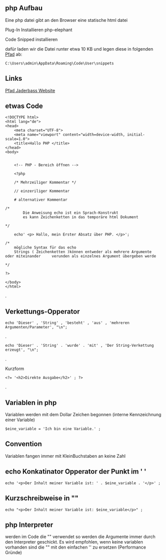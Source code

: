 ## php  Aufbau

Eine php datei gibt an den Browser eine statische html datei

Plug-In Installieren php-elephant

Code Snipped installieren

dafür laden wir die Datei runter etwa 10 KB und legen diese in folgenden <a href="C:\Users\admin\AppData\Roaming\Code\User\snippets">Pfad</a></a> ab:

    C:\Users\admin\AppData\Roaming\Code\User\snippets


## Links

<a href="[C:\Users\admin\AppData\Roaming\Code\User\snippets](https://kurse.jaderbass.de/?page=php)">Pfad Jaderbass Website</a></a>

## etwas Code

    <!DOCTYPE html>
    <html lang="de">
    <head>
        <meta charset="UTF-8">
        <meta name="viewport" content="width=device-width, initial-scale=1.0">
        <title>Hallo PHP </title>
    </head>
    <body>


        <!-- PHP - Bereich öffnen -->

        <?php

        /* Mehrzeiliger Kommentar */

        // einzeriliger Kommentar

        # alternativer Kommentar

    /*
            Die Anweisung echo ist ein Sprach-Konstrukt
            es kann Zeichenketten in das temporäre html Dokument
            
    */

        echo' <p> Hallo, mein Erster Absatz über PHP. </p>';

    /*
        mögliche Syntax für das echo
        Strings ( Zeichenketten )können entweder als mehrere Argumente oder miteinander     verunden als einzelnes Argument übergeben werde

    */

    ?>

    </body>
    </html>

.

## Verkettungs-Opperator

    echo 'Dieser' , 'String' , 'besteht' , 'aus' , 'mehreren Argumenten/Parameter', "\n";

.

    echo 'Dieser' . 'String' . 'wurde' . 'mit' , 'Der String-Verkettung erzeugt', "\n";
.

Kurzform

    <?= '<h2>Direkte Ausgabe</h2>' ; ?>

.
## Variablen in php

Variablen werden mit dem Dollar Zeichen begonnen (interne Kennzeichnung einer Variable)

    $eine_variable = 'Ich bin eine Variable.' ;

## Convention

Variablen fangen immer mit KleinBuchstaben an keine Zahl

## echo Konkatinator Opperator der Punkt im ' '

    echo '<p>Der Inhalt meiner Variable ist: ' . $eine_variable . '</p>' ;

## Kurzschreibweise in ""

    echo "<p>Der Inhalt meiner Variable ist: $eine_variable</p>" ;
## php Interpreter

werden im Code die "" verwendet so werden die Argumente immer durch den Interpreter geschickt. Es wird empfohlen, wenn keine variablen vorhanden sind die "" mit den einfachen '' zu ersetzen (Performance Gründe)
